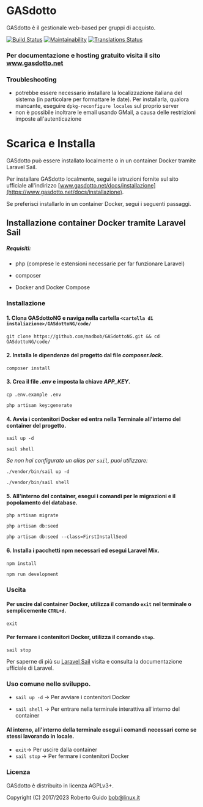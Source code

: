 # GASdotto

GASdotto è il gestionale web-based per gruppi di acquisto.

[![Build Status](https://github.com/madbob/gasdottong/actions/workflows/test.yml/badge.svg)](https://github.com/madbob/GASdottoNG/actions)
[![Maintainability](https://api.codeclimate.com/v1/badges/1ff2c4db03668abadd46/maintainability)](https://codeclimate.com/github/madbob/GASdottoNG/maintainability)
[![Translations Status](https://hosted.weblate.org/widgets/gasdottong/-/translations/svg-badge.svg)](https://hosted.weblate.org/engage/gasdottong/?utm_source=widget)

### Per documentazione e hosting gratuito visita il sito www.gasdotto.net

### Troubleshooting

* potrebbe essere necessario installare la localizzazione italiana del sistema (in particolare per formattare le date). Per installarla, qualora mancante, eseguire `dpkg-reconfigure locales` sul proprio server
* non è possibile inoltrare le email usando GMail, a causa delle restrizioni imposte all'autenticazione

# Scarica e Installa
GASdotto può essere installato localmente o in un container Docker tramite Laravel Sail. 

Per installare GASdotto localmente, segui le istruzioni fornite sul sito ufficiale all'indirizzo [www.gasdotto.net/docs/installazione](https://www.gasdotto.net/docs/installazione).

Se preferisci installarlo in un container Docker, segui i seguenti passaggi.

## Installazione container Docker tramite Laravel Sail

##### Requisiti:
- php (comprese le estensioni necessarie per far funzionare Laravel)

- composer

- Docker and Docker Compose

### Installazione 

#### 1. Clona GASdottoNG e naviga nella cartella `<cartella di instaliazione>/GASdottoNG/code/`
`git clone https://github.com/madbob/GASdottoNG.git && cd GASdottoNG/code/`
 
#### 2. Installa le dipendenze del progetto dal file *composer.lock*.
`composer install`

#### 3. Crea il file *.env* e imposta la chiave *APP_KEY*.
`cp .env.example .env`

`php artisan key:generate`

#### 4. Avvia i contenitori Docker ed entra nella Terminale all'interno del container del progetto.
`sail up -d`

`sail shell`

*Se non hai configurato un alias per `sail`, puoi utilizzare:*

`./vendor/bin/sail up -d`

`./vendor/bin/sail shell`

#### 5. All'interno del container, esegui i comandi per le migrazioni e il popolamento del database.
`php artisan migrate`

`php artisan db:seed`

`php artisan db:seed --class=FirstInstallSeed`

#### 6. Installa i pacchetti npm necessari ed esegui Laravel Mix.
`npm install`

`npm run development`

### Uscita

#### Per uscire dal container Docker, utilizza il comando `exit` nel terminale o semplicemente `CTRL+d`.
`exit`

#### Per fermare i contenitori Docker, utilizza il comando `stop`.
`sail stop`

Per saperne di più su [Laravel Sail](https://laravel.com/docs/master/sail) 
visita e consulta la documentazione ufficiale di Laravel.

### Uso comune nello sviluppo.
- `sail up -d` -> Per avviare i contenitori Docker 

- `sail shell` -> Per entrare nella terminale interattiva all'interno del container

#### Al interno, all'interno della terminale esegui i comandi necessari come se stessi lavorando in locale.

- `exit`-> Per uscire dalla container
- `sail stop` -> Per fermare i contenitori Docker 

### Licenza

GASdotto è distribuito in licenza AGPLv3+.

Copyright (C) 2017/2023 Roberto Guido <bob@linux.it>
